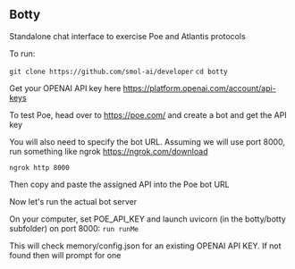 ## Botty

Standalone chat interface to exercise Poe and Atlantis protocols


To run:

`git clone https://github.com/smol-ai/developer`
`cd botty`

Get your OPENAI API key here https://platform.openai.com/account/api-keys

To test Poe, head over to https://poe.com/ and create a bot and get the API key

You will also need to specify the bot URL. Assuming we will use port 8000, run something like ngrok
https://ngrok.com/download

`ngrok http 8000`

Then copy and paste the assigned API into the Poe bot URL


Now let's run the actual bot server

On your computer, set POE_API_KEY and launch uvicorn (in the botty/botty subfolder) on port 8000:
`run runMe`

This will check memory/config.json for an existing OPENAI API KEY. If not found then will prompt for one


